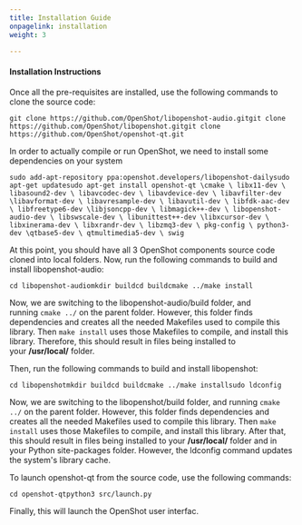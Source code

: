 ```yaml
---
title: Installation Guide
onpagelink: installation
weight: 3

---
```


#### **Installation Instructions**

Once all the pre-requisites are installed, use the following commands to clone the source code:

    git clone https://github.com/OpenShot/libopenshot-audio.gitgit clone https://github.com/OpenShot/libopenshot.gitgit clone https://github.com/OpenShot/openshot-qt.git

In order to actually compile or run OpenShot, we need to install some dependencies on your system

    sudo add-apt-repository ppa:openshot.developers/libopenshot-dailysudo apt-get updatesudo apt-get install openshot-qt \cmake \ libx11-dev \ libasound2-dev \ libavcodec-dev \ libavdevice-dev \ libavfilter-dev \libavformat-dev \ libavresample-dev \ libavutil-dev \ libfdk-aac-dev \ libfreetype6-dev \libjsoncpp-dev \ libmagick++-dev \ libopenshot-audio-dev \ libswscale-dev \ libunittest++-dev \libxcursor-dev \ libxinerama-dev \ libxrandr-dev \ libzmq3-dev \ pkg-config \ python3-dev \qtbase5-dev \ qtmultimedia5-dev \ swig

At this point, you should have all 3 OpenShot components source code cloned into local folders. Now, run the following commands to build and install libopenshot-audio:

    cd libopenshot-audiomkdir buildcd buildcmake ../make install

Now, we are switching to the libopenshot-audio/build folder, and running `cmake ../` on the parent folder. However, this folder finds dependencies and creates all the needed Makefiles used to compile this library. Then `make install` uses those Makefiles to compile, and install this library. Therefore, this should result in files being installed to your **/usr/local/** folder.

Then, run the following commands to build and install libopenshot:

    cd libopenshotmkdir buildcd buildcmake ../make installsudo ldconfig

Now, we are switching to the libopenshot/build folder, and running `cmake ../` on the parent folder. However, this folder finds dependencies and creates all the needed Makefiles used to compile this library. Then `make install` uses those Makefiles to compile, and install this library. After that, this should result in files being installed to your **/usr/local/** folder and in your Python site-packages folder. However, the ldconfig command updates the system's library cache.

To launch openshot-qt from the source code, use the following commands:

    cd openshot-qtpython3 src/launch.py

Finally, this will launch the OpenShot user interfac.

